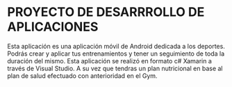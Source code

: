 # PROYECTO DE DESARRROLLO DE APLICACIONES
Esta aplicación es una aplicación móvil de Android dedicada a los deportes.
Podrás crear y aplicar tus entrenamientos y tener un seguimiento de toda la duración del mismo.
Esta aplicación se realizó en formato c# Xamarin a través de Visual Studio.
A su vez que tendras un plan nutricional en base al plan de salud efectuado con anterioridad en el Gym.

